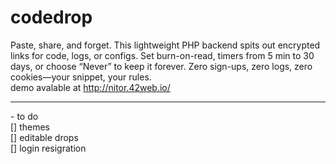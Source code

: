 # codedrop
Paste, share, and forget. This lightweight PHP backend spits out encrypted links for code, logs, or configs. Set burn-on-read, timers from 5 min to 30 days, or choose “Never” to keep it forever. Zero sign-ups, zero logs, zero cookies—your snippet, your rules.
<br>
demo avalable at http://nitor.42web.io/
<hr>
- to do <br>
 [] themes <br>
 [] editable drops <br>
 [] login resigration 
